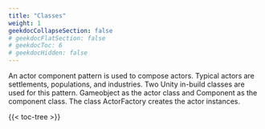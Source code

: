 ```yaml
---
title: "Classes"
weight: 1
geekdocCollapseSection: false
# geekdocFlatSection: false
# geekdocToc: 6
# geekdocHidden: false
---
```


An actor component pattern is used to compose actors. Typical actors are settlements, populations, and industries. Two Unity in-build classes are used for this pattern. Gameobject as the actor class and Component as the component class. The class ActorFactory creates the actor instances.

{{< toc-tree >}}
